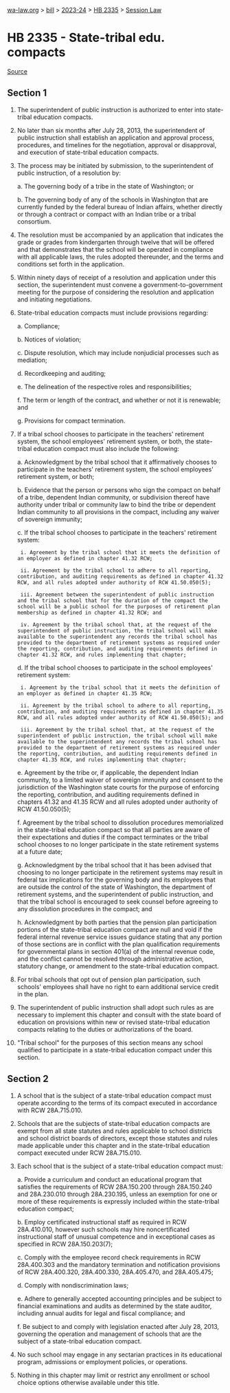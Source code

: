 [wa-law.org](/) > [bill](/bill/) > [2023-24](/bill/2023-24/) > [HB 2335](/bill/2023-24/hb/2335/) > [Session Law](/bill/2023-24/hb/2335/S.SL/)

# HB 2335 - State-tribal edu. compacts

[Source](http://lawfilesext.leg.wa.gov/biennium/2023-24/Pdf/Bills/Session%20Laws/House/2335-S.SL.pdf)

## Section 1
1. The superintendent of public instruction is authorized to enter into state-tribal education compacts.

2. No later than six months after July 28, 2013, the superintendent of public instruction shall establish an application and approval process, procedures, and timelines for the negotiation, approval or disapproval, and execution of state-tribal education compacts.

3. The process may be initiated by submission, to the superintendent of public instruction, of a resolution by:

    a. The governing body of a tribe in the state of Washington; or

    b. The governing body of any of the schools in Washington that are currently funded by the federal bureau of Indian affairs, whether directly or through a contract or compact with an Indian tribe or a tribal consortium.

4. The resolution must be accompanied by an application that indicates the grade or grades from kindergarten through twelve that will be offered and that demonstrates that the school will be operated in compliance with all applicable laws, the rules adopted thereunder, and the terms and conditions set forth in the application.

5. Within ninety days of receipt of a resolution and application under this section, the superintendent must convene a government-to-government meeting for the purpose of considering the resolution and application and initiating negotiations.

6. State-tribal education compacts must include provisions regarding:

    a. Compliance;

    b. Notices of violation;

    c. Dispute resolution, which may include nonjudicial processes such as mediation;

    d. Recordkeeping and auditing;

    e. The delineation of the respective roles and responsibilities;

    f. The term or length of the contract, and whether or not it is renewable; and

    g. Provisions for compact termination.

7. If a tribal school chooses to participate in the teachers' retirement system, the school employees' retirement system, or both, the state-tribal education compact must also include the following:

    a. Acknowledgment by the tribal school that it affirmatively chooses to participate in the teachers' retirement system, the school employees' retirement system, or both;

    b. Evidence that the person or persons who sign the compact on behalf of a tribe, dependent Indian community, or subdivision thereof have authority under tribal or community law to bind the tribe or dependent Indian community to all provisions in the compact, including any waiver of sovereign immunity;

    c. If the tribal school chooses to participate in the teachers' retirement system:

        i. Agreement by the tribal school that it meets the definition of an employer as defined in chapter 41.32 RCW;

        ii. Agreement by the tribal school to adhere to all reporting, contribution, and auditing requirements as defined in chapter 41.32 RCW, and all rules adopted under authority of RCW 41.50.050(5);

        iii. Agreement between the superintendent of public instruction and the tribal school that for the duration of the compact the school will be a public school for the purposes of retirement plan membership as defined in chapter 41.32 RCW; and

        iv. Agreement by the tribal school that, at the request of the superintendent of public instruction, the tribal school will make available to the superintendent any records the tribal school has provided to the department of retirement systems as required under the reporting, contribution, and auditing requirements defined in chapter 41.32 RCW, and rules implementing that chapter;

    d. If the tribal school chooses to participate in the school employees' retirement system:

        i. Agreement by the tribal school that it meets the definition of an employer as defined in chapter 41.35 RCW;

        ii. Agreement by the tribal school to adhere to all reporting, contribution, and auditing requirements as defined in chapter 41.35 RCW, and all rules adopted under authority of RCW 41.50.050(5); and

        iii. Agreement by the tribal school that, at the request of the superintendent of public instruction, the tribal school will make available to the superintendent any records the tribal school has provided to the department of retirement systems as required under the reporting, contribution, and auditing requirements defined in chapter 41.35 RCW, and rules implementing that chapter;

    e. Agreement by the tribe or, if applicable, the dependent Indian community, to a limited waiver of sovereign immunity and consent to the jurisdiction of the Washington state courts for the purpose of enforcing the reporting, contribution, and auditing requirements defined in chapters 41.32 and 41.35 RCW and all rules adopted under authority of RCW 41.50.050(5);

    f. Agreement by the tribal school to dissolution procedures memorialized in the state-tribal education compact so that all parties are aware of their expectations and duties if the compact terminates or the tribal school chooses to no longer participate in the state retirement systems at a future date;

    g. Acknowledgment by the tribal school that it has been advised that choosing to no longer participate in the retirement systems may result in federal tax implications for the governing body and its employees that are outside the control of the state of Washington, the department of retirement systems, and the superintendent of public instruction, and that the tribal school is encouraged to seek counsel before agreeing to any dissolution procedures in the compact; and

    h. Acknowledgment by both parties that the pension plan participation portions of the state-tribal education compact are null and void if the federal internal revenue service issues guidance stating that any portion of those sections are in conflict with the plan qualification requirements for governmental plans in section 401(a) of the internal revenue code, and the conflict cannot be resolved through administrative action, statutory change, or amendment to the state-tribal education compact.

8. For tribal schools that opt out of pension plan participation, such schools' employees shall have no right to earn additional service credit in the plan.

9. The superintendent of public instruction shall adopt such rules as are necessary to implement this chapter and consult with the state board of education on provisions within new or revised state-tribal education compacts relating to the duties or authorizations of the board.

10. "Tribal school" for the purposes of this section means any school qualified to participate in a state-tribal education compact under this section.

## Section 2
1. A school that is the subject of a state-tribal education compact must operate according to the terms of its compact executed in accordance with RCW 28A.715.010.

2. Schools that are the subjects of state-tribal education compacts are exempt from all state statutes and rules applicable to school districts and school district boards of directors, except those statutes and rules made applicable under this chapter and in the state-tribal education compact executed under RCW 28A.715.010.

3. Each school that is the subject of a state-tribal education compact must:

    a. Provide a curriculum and conduct an educational program that satisfies the requirements of RCW 28A.150.200 through 28A.150.240 and 28A.230.010 through 28A.230.195, unless an exemption for one or more of these requirements is expressly included within the state-tribal education compact;

    b. Employ certificated instructional staff as required in RCW 28A.410.010, however such schools may hire noncertificated instructional staff of unusual competence and in exceptional cases as specified in RCW 28A.150.203(7);

    c. Comply with the employee record check requirements in RCW 28A.400.303 and the mandatory termination and notification provisions of RCW 28A.400.320, 28A.400.330, 28A.405.470, and 28A.405.475;

    d. Comply with nondiscrimination laws;

    e. Adhere to generally accepted accounting principles and be subject to financial examinations and audits as determined by the state auditor, including annual audits for legal and fiscal compliance; and

    f. Be subject to and comply with legislation enacted after July 28, 2013, governing the operation and management of schools that are the subject of a state-tribal education compact.

4. No such school may engage in any sectarian practices in its educational program, admissions or employment policies, or operations.

5. Nothing in this chapter may limit or restrict any enrollment or school choice options otherwise available under this title.
